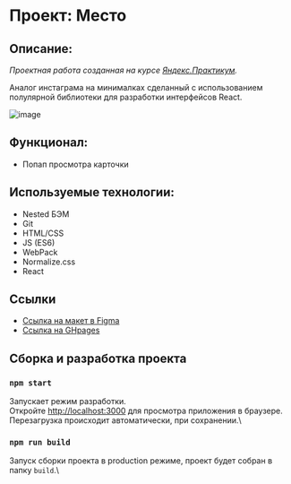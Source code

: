 # Проект: Место 

## Описание: 

*Проектная работа созданная на курсе [Яндекс.Практикум](https://praktikum.yandex.ru/).*

Аналог инстаграма на минималках сделанный с использованием полулярной библиотеки для разработки интерфейсов React.

![image](https://user-images.githubusercontent.com/2528627/198747902-428ffbb0-42dd-43f5-a2f3-c53b6634ac4d.png)

## Функционал: 

* Попап просмотра карточки

## Используемые технологии: 

* Nested БЭМ
* Git 
* HTML/CSS
* JS (ES6)
* WebPack
* Normalize.css
* React

## Ссылки

* [Ссылка на макет в Figma](https://www.figma.com/file/2cn9N9jSkmxD84oJik7xL7/JavaScript.-Sprint-4?node-id=0%3A1)
* [Ссылка на GHpages](https://allxy.github.io/mesto/)

## Сборка и разработка проекта

### `npm start`

Запускает режим разработки.\
Откройте [http://localhost:3000](http://localhost:3000) для просмотра приложения в браузере.
Перезагрузка происходит автоматически, при сохранении.\

### `npm run build`

Запуск сборки проекта в production режиме, проект будет собран в папку `build`.\